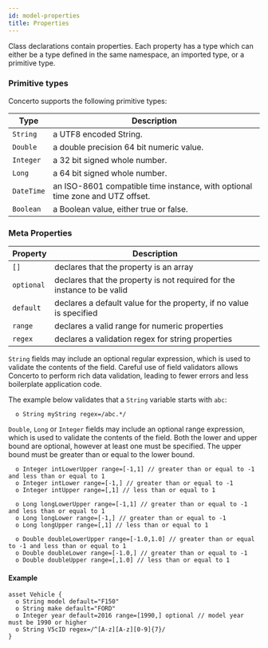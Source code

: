 ```yaml
---
id: model-properties
title: Properties
---
```


Class declarations contain properties. Each property has a type which can either be a type defined in the same namespace, an imported type, or a primitive type.

### Primitive types

Concerto supports the following primitive types:

| Type       | Description                                                                   |
| ---------- | ----------------------------------------------------------------------------- |
| `String`   | a UTF8 encoded String.                                                        |
| `Double`   | a double precision 64 bit numeric value.                                      |
| `Integer`  | a 32 bit signed whole number.                                                 |
| `Long`     | a 64 bit signed whole number.                                                 |
| `DateTime` | an ISO-8601 compatible time instance, with optional time zone and UTZ offset. |
| `Boolean`  | a Boolean value, either true or false.                                        |

### Meta Properties

| Property   | Description                                                             |
| ---------- | ----------------------------------------------------------------------- |
| `[]`       | declares that the property is an array                                  |
| `optional` | declares that the property is not required for the instance to be valid |
| `default`  | declares a default value for the property, if no value is specified     |
| `range`    | declares a valid range for numeric properties                           |
| `regex`    | declares a validation regex for string properties                       |

`String` fields may include an optional regular expression, which is used to validate the contents of the field. Careful use of field validators allows Concerto to perform rich data validation, leading to fewer errors and less boilerplate application code.

The example below validates that a `String` variable starts with `abc`:

```
  o String myString regex=/abc.*/
```

`Double`, `Long` or `Integer` fields may include an optional range expression, which is used to validate the contents of the field. Both the lower and upper bound are optional, however at least one must be specified. The upper bound must be greater than or equal to the lower bound.

```
  o Integer intLowerUpper range=[-1,1] // greater than or equal to -1 and less than or equal to 1
  o Integer intLower range=[-1,] // greater than or equal to -1
  o Integer intUpper range=[,1] // less than or equal to 1

  o Long longLowerUpper range=[-1,1] // greater than or equal to -1 and less than or equal to 1
  o Long longLower range=[-1,] // greater than or equal to -1
  o Long longUpper range=[,1] // less than or equal to 1

  o Double doubleLowerUpper range=[-1.0,1.0] // greater than or equal to -1 and less than or equal to 1
  o Double doubleLower range=[-1.0,] // greater than or equal to -1
  o Double doubleUpper range=[,1.0] // less than or equal to 1
```

#### Example

```
asset Vehicle {
  o String model default="F150"
  o String make default="FORD"
  o Integer year default=2016 range=[1990,] optional // model year must be 1990 or higher
  o String V5cID regex=/^[A-z][A-z][0-9]{7}/
}
```

